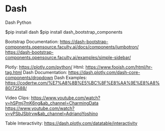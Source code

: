 # Dash
Dash Python

$pip install dash
$pip install dash_bootstrap_components

Bootstrap Documentation:
https://dash-bootstrap-components.opensource.faculty.ai/docs/components/jumbotron/
https://dash-bootstrap-components.opensource.faculty.ai/examples/simple-sidebar/

Plotly: https://plotly.com/python/
Html: https://www.fooish.com/html/hr-tag.html
Dash Documentation: https://dash.plotly.com/dash-core-components/dropdown
Dash Examples:
https://codertw.com/%E7%A8%8B%E5%BC%8F%E8%AA%9E%E8%A8%80/72588/


Video Clips:
https://www.youtube.com/watch?v=hSPmj7mK6ng&ab_channel=CharmingData
https://www.youtube.com/watch?v=yPSbJSblrvw&ab_channel=AdrianoYoshino


Table Interactivity:
https://dash.plotly.com/datatable/interactivity

